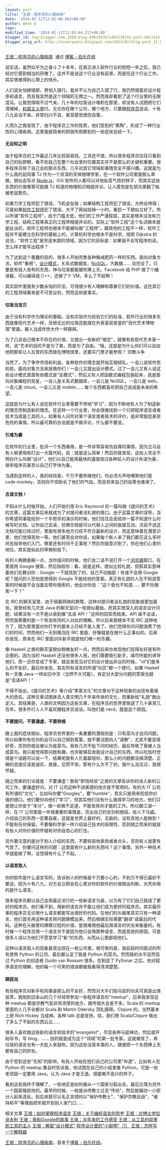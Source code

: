 ```yaml
---
layout: post
title: "王垠：程序员的心理疾病"
date: '2014-02-11T12:02:00.002+08:00'
author: Wenh Q
tags:
modified_time: '2014-02-11T12:02:44.217+08:00'
blogger_id: tag:blogger.com,1999:blog-4961947611491238191.post-661116276010254423
blogger_orig_url: http://binaryware.blogspot.com/2014/02/blog-post_11.html
---
```

[王垠：程序员的心理疾病](http://blog.jobbole.com/58923/)  通过 [博客 -
伯乐在线](http://blog.jobbole.com/)

说实话，虽然似乎为之奋斗了十多年，在真正进入软件行业的短短一年之后，我已经对它感到相当的厌倦了。这并不是说这个行业没有前景，而是在这个行业工作，其实很难得到心理上的快乐。

人们说女怕嫁错郎，男怕入错行。我并不认为自己入错了行，我仍然很喜欢设计程序和语言，而且我显然是这个领域的王牌之一。然而我却看到了这个行业里的无限混沌，让我觉得喘不过气来。几十年的垃圾设计堆积在那里，却没有人试图把它们清理掉，[权威主义](http://blog.jobbole.com/54922/%E2%80%8E)盛行。无论你在哪个公司，哪个地方，只要跟[程序员](http://blog.jobbole.com/821/)说话，十有八九会谈不来。非常扫兴不说，甚至感觉很伤自尊。

久而久之我发现了，由于程序员工作的性质，他们受到的"熏陶"，形成了一种行业性的心理疾病。这里我就简单的把我所观察到的一些症状总结一下。

#### 无自知之明


由于程序员的工作最近几年比较容易找，工资还不错，所以很多程序员往往只看到自己的肚脐眼，看不到自己在整个社会里的位置其实并不是那么的关键和重要。很多程序员除了自己会的那点东西，几乎对其它领域和事情完全不感兴趣。这就是为什么我的前同事
TJ 作为一个资深的天体物理学家，在一个软件公司里面那么卑微。貌似会写点
[Node.js](http://blog.jobbole.com/1254/)，iOS
软件的人都可以对他趾高气昂的样子，而其实这些东西的价值哪里可能跟 TJ
知道的物理知识相提并论。让人感觉是在阴沟里翻了船被老鼠欺负。

如果力学工程师犯了错误，飞机会坠毁；如果结构工程师犯了错误，大桥会垮塌；可是如果[软件工程师](http://blog.jobbole.com/344/)犯了错误，大不了网站挂掉一小时，重启一下貌似又好了。所以所谓"软件工程师"，由于门槛太低，他们的工作严谨程度，其实是根本没法和力学工程，结构工程等真正的工程师相提并论的。实际上"软件工程"这个名词根本就是扯淡的，软件工程师也根本不能被叫做"工程师"。跟其他的工程不一样，软件工程并不是建立在科学的基础上的，计算机科学也根本不是科学。按照
Dijkstra
的说法，"软件工程"是穷途末路的领域，因为它的目标是：如果我不会写程序的话，怎么样才能写出程序？

为了达到这个愚蠢的目的，很多人开始兜售各种像减肥药一样的东西。面向对象方法，软件"重用"，[设计模式](http://www.amazon.cn/gp/product/B001130JN8/ref=as_li_qf_sp_asin_il_tl?ie=UTF8&tag=vastwork-23&linkCode=as2&camp=536&creative=3200&creativeASIN=B001130JN8)，关系式数据库，[NoSQL](http://blog.jobbole.com/1344/)，大数据……
没完没了。只要是有钱人发布的东西，神马垃圾都能被吹捧上天。Facebook 给
PHP 做了个编译器，可以编译成 C++，还做了个 VM，多么了不起啊！

其实软件里面有少数永恒的珍宝，可惜很少有人理解和尊重它们的价值。这在其它的工程领域看来是不可思议的，然而这却是事实。

#### 垃圾当宝贝


由于没有科学作为理论的基础，没有实验作为检验它们的标准，软件行业的很多东西就像现代艺术一样，丑陋无比的垃圾还能摆在外表富丽堂皇的"现代艺术博物馆"里面，被人当成传世大作一样膜拜。

为了凸显自己根本不存在的价值，又提出一些新的"理念"，就像有些现代艺术家一样，说"艺术的目的不是为了美，而是为了自由。"哦，这就是为什么你们可以自由地把那些让人反胃的东西放在博物馆里，还要买门票才能参观？
宗教斗争

当然了，为了争夺市场和利益，各种软件的理念就开始互相倾轧。一会儿说软件危机啦，面向对象方法来拯救你们！一会儿又提出设计模式。过了一会儿又有人说这些设计模式里面有些模式是"反模式"，然后又有人把函数式编程包装起来，说是面向对象编程的克星，一会儿是关系式数据库，一会儿是
NoSQL，一会儿是 web，一会儿是 cloud，一会儿又是 mobile……
每个东西都喜欢把自己说成是未来的希望。

这就是为什么有人说在软件行业里需要不停地"学习"，因为不断地有人为了制造新的理念而制造新的理念。在这样一个行业里，你会很难找到一个只把程序语言或者技术当成是工具的人。如果有人问你对某个语言或者技术的评价，是非常尴尬甚至危险的事情，所以最可靠的办法就是不做评论，什么都不要说。

#### 引难为豪


在软件的行业里，批评一个东西难用，是一件非常容易伤自尊的事情，因为立马会有人噼里啪啦打出一大篇代码，说：就是这么简单！然后你就发现，这些人完全不明白什么叫做"设计"，他们以自己能用最快的速度绕过各种前人的设计失误为豪，很多程序员甚至以自己打字快为豪。

当遇到这样的人，我的经验是，千万不要恭维他们。你必须大声地嘲笑他们是
code monkey，否则你不但助长了他们的气焰，而且将来自己的自尊也难保了。

#### 去读文档！


不知从什么时候开始，人们开始引用 Eric Raymond
的一篇叫做《提问的艺术》的文章，这篇文章后来就成为了对提问者没礼貌的借口。由于这篇文章的误导，当你希望同事能给你一个手把手的演示的时候，他们往往会丢给你一篇不知道什么时候写的文档，让你自己去读，仿佛文档就可以代替人之间的直接互动。况且不说这文档可能已经过时，里面有很多地方已经不符合最新的设计，而这意味着在潜意识里，他们觉得高你一等。他们甚至会对你说，如果每个新人来了我们都花这么多时间去指导他们入门，哪里还有时间干正事呢？然后你就意识到了，你在他们心里的地位，其实是如此的卑微和低下。

有的人稍微委婉一点，当你提问的时候，他们会二话不说打开一个[浏览器](http://blog.jobbole.com/12749/)窗口，在里面用
Google
搜索，然后指给你：看，就是这样。貌似比较礼貌，但那其实意味着他们在教训你：Google
一下就找到了的，自己不动脑筋！有谁不会用 Google 呢？提问的人恐怕是想得到
Google
不能给他的答案。真正有礼貌的人在不知道答案的时候是不会当面去帮你搜索的，他会对你说："这个我也不知道……
要不你搜索一下？"

在 IRC
的聊天室里，由于隔着网络的屏障，这种对提问者没礼貌的现象就更加嚣张。我曾经有几次去
Java
的聊天室问一些貌似基础，而其实很深入的语言设计问题，结果没有一次不是以收到像"去读
API！"这样的回答而结束。API
谁不会读，然而我需要的是一个有血有肉的人对此的理解。所以后来我根本不去
IRC
这种地方了，因为那里面对你打字的基本上已经不是人类了。他们觉得你问问题浪费了他们的时间，然而他们一天到晚泡在
IRC 里面，好像就是在做什么正事似的。后来你发现，原来在 IRC
里面训斥新手就是他们唯一的乐趣。

像 Haskell
之类的聊天室貌似稍微友好一点，然而后来你发现他们显得友好是有所企图的。因为当时
Haskell
还没有很多人用，他们需要吸引新手，竭尽所能的诱导他们。而一旦你变成了专家，就会发现当对它的设计提出异议的时候，"id"们是多么的不友好。最后你发现，其实所有语言的所谓"社区"都一个德行。如果
Haskell 有一天像 Java
一样如日中天（当然不大可能），肯定对大部分问题的答案也就是"去读API！"

不得不指出，《提问的艺术》等介绍"黑客文化"的文章对于这种现象的出现有着极大的责任。这种文章试图抹去人类文明几千年来传承的文化，而重新给"礼貌"做出定义。其结果是，人类的文明因为这些文章，在程序员的世界里倒退了几十甚至几百年。很多外行人人不喜欢跟程序员说话，叫他们是
nerd，就是这个原因。

#### 不要提问，不要谦虚，不要恭维


跟上面的症状相似，程序员世界里的一条重要的潜规则是：只有菜鸟才会问问题。所以如果你有任何机会可以自己得到答案，就不要试图向人"请教"，尤其不要显得好奇，否则你就会被认为是菜鸟。我有几次不耻下问的经历，最后导致了我被人当成菜鸟。我只是觉得那问题有趣，也许能够启发我设计自己的东西，所以吃饭时觉得是个话题可以说一下，结果呢就有人忙着鄙视你，那么小的问题都没搞清楚。正确的态度应该是诚实，直接，见惯不惊，那有什么大不了的，我什么没见过，我很怀疑。

随之而来的引论就是：不要谦虚！那些"职场经验"之类的文章告诉你的进入新的公司工作，要谦虚好问，对
IT 公司这种不讲美德的地方是不管用的。有的大 IT
公司有所谓的"文化"，比如叫你要"Googley"，要"humble"，其实只是用来贬低你价值的借口。他们要你向他们"学习"，但其实他们没有什么值得学习的地方。他们只是想让你安于"本分"，做一些微不足道，不能发挥你才能的工作。所以跟江湖一样，在
IT
公司里面一件很重要的事情是，亮出自己的宝剑和绝招，给人下马威。介绍自己的东西一定要自豪，这就是世界上最好的，无敌的，没有其他人能做到！不能有任何保留。不要像科学家一样介绍自己技术的局限性，否则随之而来的就是有些人对你价值的怀疑和对你自信心的打击。

另外要注意的是对于别人介绍的东西，不要轻易地表扬或者点头，否则有人就更有气势了。你要问这样的问题：这里面有什么新的东西吗？这个事情，另外一种技术早就能做了啊，没觉得有什么了不起。

#### 以语言取人


你的软件是什么语言写的，告诉别人的时候是千万要小心的，不到万不得已最好不要说。因为十有八九，对方会立即会在心里对你的软件的价值做出判断，光凭你用的是什么语言。

很多程序员都以自己会用最近流行的一些新语言为豪，以为有了它们自己就成了更好的程序员。他们看不到，用新的语言并不能让他们成为更好的程序员。其实最厉害的程序员无论用什么语言都能写出很好的代码。在他们的头脑里其实只有一种语言，他们首先用这种语言把问题建模出来，然后根据实际需要"翻译"成最后的代码。这种在头脑里的建模过程的价值，是很难用他最后用语言的优劣来衡量的。有时候一个程序员用一个语言并不是因为他只会用那种语言，而是其他的原因。可是很多人误以为他们不愿意学习"新"的东西，从而从心里鄙视他们。

这种以语言取人的现象甚至出现在一些公司里。很可笑的是，我前段时间面试的所有使用
Python 的公司，最后都认定了我是 Python 的菜鸟。然而我的水平显然高过
Python 的创造者 Guido van Rossum 很多。在制造了 PySonar
之后，他对程序语言的理解，他的每一个可笑的错误都被我看得清清楚楚。

#### 跟屁虫


有些程序员对新手和同事是那么的不友好，然而对大牛们拍马屁的功夫可真是出类拔萃。我刚到旧金山的几个月经常参加一些程序语言的"meetup"，后来我发现这种
meetup 都是宗教气氛非常浓厚的地方，跟传销大会差不多。Scala 的 meetup
里面的人几乎全都对 Scala 和 Martin Odersky 顶礼膜拜。Clojure
的，当然基本上把 Rich Hickey 当成神。各种 talk 总是宣扬，哇，我们用
Scala/Clojure 做出了多么了不起的东西云云……

很多人喜欢做这些新的语言和技术的"evangelist"，尽显各种马屁神功，然后就开始写书，写
blog，……
目的就是成为这个"领域"的第一批专家。这就难怪了，再垃圾的语言也有一大批人来鼓吹。因为这些没真本事的人，随便把一个东西捧上天都有自己的好处。

由于受到这些"先知"的影响，有些人开始在他们自己的公司里"布道"。比如有人在
Python 的 meetup 集会时告诉我，他试图在自己的小组里推
Python，可是一些老顽固一定要用 Java，认为 Java
才是王道。很鄙夷不高兴的样子。

看到这些我终于理解了，一些地区是如何被从一个国家分裂出去，最后沦落为另外一个国家殖民地的。最早的时候，一般是派传教士过去"传经"，然后就煽动一小部分人起来造反。到后来就可以名正言顺的以"保护传教士"，"保护宗教自由"，"维持和平"等理由把军舰开到别人家门口……

相关文章
[王垠：如何掌握程序语言](http://blog.jobbole.com/25153/)
[王垠：关于编程语言的思考](http://blog.jobbole.com/38406/)
[王垠：对博士学位说永别](http://blog.jobbole.com/26671/)
[王垠：我和Google的故事](http://blog.jobbole.com/25160/)
[王垠：半年来的工作感受](http://blog.jobbole.com/41665/)
[王垠：从工具的奴隶到工具的主人](http://blog.jobbole.com/26741/)
[王垠：解密"设计模式"](http://blog.jobbole.com/35299/)
[程序设计里的"小聪明"（1）](http://blog.jobbole.com/36078/)
[王垠：怎样写一个解释器](http://blog.jobbole.com/25253/)

[王垠：程序员的心理疾病](http://blog.jobbole.com/58923/)，首发于[博客 -
伯乐在线](http://blog.jobbole.com/)。
